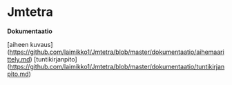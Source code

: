 # Jmtetra


**Dokumentaatio**

[aiheen kuvaus] (https://github.com/laimikko1/Jmtetra/blob/master/dokumentaatio/aihemaarittely.md)
[tuntikirjanpito] (https://github.com/laimikko1/Jmtetra/blob/master/dokumentaatio/tuntikirjanpito.md)
